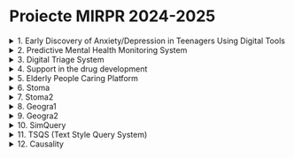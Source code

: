 
# Proiecte MIRPR 2024-2025


<!-- <details>
    <summary> 1. Title </summary>
### Scop
### Ideea de baza
### TODOlist
1. Iteratia1
2. Iteratia2
### Data
### Bibliografie
</details> -->


<details>
    <summary> 1. Early Discovery of Anxiety/Depression in Teenagers Using Digital Tools </summary>

### Scop
Anxiety/Depression for teenagers - To enhance mental health support for teenagers by developing digital tools that can proactively identify signs of anxiety and depression. These tools aim to engage with adolescents in their digital environments—whether through chatbots, social media, video games, or other innovative platforms—to provide early intervention and emotional support. 

### Ideea de baza
The Early Discovery of Anxiety/Depression in Teenagers solution leverages digital platforms to identify and monitor mental health challenges among adolescents. The system combines multiple approaches, including AI-powered chatbots capable of conversational analysis, sentiment evaluation through social media interactions, and mental health assessments embedded in video game experiences. By engaging teenagers where they spend most of their time—whether online or gaming—the system aims to provide real-time insights and early warnings of anxiety or depression. This integrated solution offers a holistic approach, blending digital engagement with predictive analytics and personalized intervention strategies. 

### TODOlist
1. Iteratia1
2. Iteratia2
### Data
### Bibliografie
</details>


<details>
    <summary> 2. Predictive Mental Health Monitoring System   </summary>

### Scop
Mental Health - To empower individuals and healthcare providers by offering a predictive mental health monitoring system that proactively identifies and mitigates the risk of suicidal actions through the continuous and intelligent analysis of health data collected from wearable devices.  

### Ideea de baza
The Predictive Mental Health Monitoring System is a cutting-edge solution designed to leverage the capabilities of wearable devices, such as those similar to the Oura Ring, to monitor key health indicators and provide real-time insights into an individual's mental health. By combining advanced machine learning algorithms, GenAI, and innovative data analytics, the system aims to predict and prevent suicidal actions, offering timely interventions and personalised support. 

### TODOlist
1. Iteratia1
2. Iteratia2
### Data
### Bibliografie
</details>


<details>
    <summary> 3. Digital Triage System </summary>

### Scop
Digital Triage - To support individuals and healthcare providers by offering a smart system that helps identify the most appropriate healthcare professional based on an individual's symptoms, ensuring faster and more accurate access to the right medical care. 

### Ideea de baza
The Digital Triage System is designed to function as a companion that uses advanced AI-driven technologies to guide individuals through a series of questions regarding their symptoms and health concerns. By intelligently assessing the input, the system can accurately indicate potential conditions and recommend the appropriate type of healthcare provider, such as a specialist, general practitioner, or mental health professional. Leveraging machine learning algorithms and symptom databases, this solution optimizes the pathway to care, reducing diagnostic delays and improving health outcomes. 

 
### TODOlist
1. Iteratia1
2. Iteratia2
### Data
### Bibliografie
</details>

<details>
    <summary> 4. Support in the drug development  </summary>

### Scop
Predict the Actions of Substances on the Human Body - To develop a high-fidelity system capable of accurately predicting the actions and reactions of substances within the human body, starting with their interactions with proteins, ultimately advancing drug discovery and personalized medicine. 

### Ideea de baza
The Predict the Actions of Substances system aims to use computational biology and machine learning to model and predict the behavior of various substances at the molecular level. By focusing initially on how these substances interact with proteins, the system will provide insights into potential therapeutic or harmful effects, facilitating early-stage drug discovery and safety testing. Leveraging vast datasets of molecular structures and biological reactions, the solution will deliver predictive simulations and data analytics, helping researchers and healthcare providers understand substance-protein interactions before human trials or clinical use. 

 
### TODOlist
1. Iteratia1
2. Iteratia2
### Data
### Bibliografie
</details>

<details>
    <summary> 5. Elderly People Caring Platform  </summary>

### Scop
Problem Statement: Elderly People Support - To provide a comprehensive and user-friendly platform that integrates data from various health conditions affecting the elderly, offering personalized recommendations, health status insights, and gamified elements to encourage healthy behaviors and proactive care. 

### Ideea de baza
The Elderly People Caring Platform is designed to support the aging population by consolidating data from multiple health conditions, such as cardiovascular disease, diabetes, and cognitive decline. The platform uses this data to provide actionable health recommendations and guidance on the appropriate healthcare pathways. Additionally, the system offers real-time insights into the user’s health status, making it easier to track changes and improvements over time. By incorporating gamification elements, such as health challenges, milestones, and rewards, the platform aims to engage elderly users in maintaining and improving their health in an enjoyable and motivating way. 
 
### TODOlist
1. Iteratia1
2. Iteratia2
### Data
### Bibliografie
</details>

<details>
    <summary> 6. Stoma </summary>

### Scop
Dezvoltarea   unor algoritmi AI pentru predictia unui plan therapeutic implantar optim si personalizat adaptat situatiei anatomice a pacientului.  


### Ideea de baza
- Identificarea zonelor edentate: maxilla, mandibular (reconstructive OPT) 
- Densitatea osoasa (cross-section) 
- Inaltimea crestei (cross-section) 
- Diametrul crestei (cross-section) 

Rezulate cu AI  
- Numar implante  
- Pozitia pe arcada 
- Numar implante  
- Inaltimea implantului  
- Diametrul implantului 

### TODOlist
1. Iteratia1
2. Iteratia2
### Data
- Examinari CBCT – format DICOM  
- Reconstructii panoramice- identificarea zonelor edentate  pentru plasarea implantelor  
- Recosntructie OPT 
- Reconstructii cross-section cu Masuratori ale crestei edentate  

### Bibliografie
Flow general: 
- Kurt Bayrakdar, S., Orhan, K., Bayrakdar, I.S. et al. A deep learning approach for dental implant planning in cone-beam computed tomography images. BMC Med Imaging 21, 86 (2021). doi:10.1186/s12880-021-00618-z [link](https://bmcmedimaging.biomedcentral.com/articles/10.1186/s12880-021-00618-z)

DentalSegmentator 
- article: Dot G, et al. DentalSegmentator: robust open source deep learning-based CT and CBCT image segmentation. Journal of Dentistry (2024) doi:10.1016/j.jdent.2024.105130 [link](https://www.sciencedirect.com/science/article/pii/S0300571224002999?via%3Dihub)
- code [link](https://github.com/gaudot/SlicerDentalSegmentator)

nnU-Net
- article: Isensee F, et al. nnU-Net: a self-configuring method for deep learning-based biomedical image segmentation. Nat Methods. 2021;18(2):203-211. doi:10.1038/s41592-020-01008-z [link](https://www.nature.com/articles/s41592-020-01008-z)
- code [link](https://github.com/mic-dkfz/nnunet)

3D U-Net 
- article: Melerowitz, L., Sreenivasa, S., Nachbar, M., Stsefanenka, A., Beck, M., Senger, C., ... & Stromberger, C. (2024). Design and evaluation of a deep learning-based automatic segmentation of maxillary and mandibular substructures using a 3D U-Net. Clinical and Translational Radiation Oncology, 47, 100780. [link](https://www.ctro.science/article/S2405-6308(24)00057-0/fulltext)
- code [link1](https://github.com/Maxlo24/AMASSS_CBCT) [link2](https://github.com/ellisdg/3DUnetCNN)
</details>


<details>
    <summary> 7. Stoma2 </summary>

### Scop
modele AI pentru evaluarea riscului de aparitie  a periimplantitei  

### Ideea de baza
- algoritmi AI de identificare a factorilor asociati cu dezvolatrea periimplantitei  
- acordarea unii scor de risc in functie de datele gasite in literature 
- dezvoltaea unui algoritm AI de calcul a riscului 
- Validarea algoritmului dezvolatat  pe cazuri clinice  - calculul performatei predictiei riscului de esec implantar  

### TODOlist
1. Iteratia1
2. Iteratia2
### Data
- Date din literatura- 3 baze de date PubMed, Embase , Google scholar - model de cautare si identificare a esecului implantar – un fel de review dar realizat prin AI 

### Bibliografie
</details>
 
<details>
    <summary> 8. Geogra1 </summary>

### Scop
cresterea de rezolutie a informatilor de pe imaginile satelitare 

### Ideea de baza


### TODOlist
1. Iteratia1
2. Iteratia2
### Data

### Bibliografie

Onačillová, K., Gallay, M., Paluba, D., Péliová, A., Tokarčík, O., & Laubertová, D. (2022). Combining landsat 8 and sentinel-2 data in google earth engine to derive higher resolution land surface temperature maps in urban environment. Remote Sensing, 14(16), 4076.


</details>

<details>
    <summary> 9. Geogra2 </summary>

### Scop
 imbunatatirea prognozelor pentru fenomene extreme 

### Ideea de baza


### TODOlist
1. Iteratia1
2. Iteratia2
### Data

### Bibliografie

Articole survey 
- Materia, S., García, L. P., van Straaten, C., O, S., Mamalakis, A., Cavicchia, L., ... & Donat, M. (2024). Artificial intelligence for climate prediction of extremes: State of the art, challenges, and future perspectives. Wiley Interdisciplinary Reviews: Climate Change, e914. [link](https://wires.onlinelibrary.wiley.com/doi/epdf/10.1002/wcc.914)
- Salcedo-Sanz, S., Pérez-Aracil, J., Ascenso, G., Del Ser, J., Casillas-Pérez, D., Kadow, C., ... & Castelletti, A. (2024). Analysis, characterization, prediction, and attribution of extreme atmospheric events with machine learning and deep learning techniques: a review. Theoretical and Applied Climatology, 155(1), 1-44. [link](https://link.springer.com/article/10.1007/s00704-023-04571-5)

Artciol cu CNN si date 
- Lopez-Gomez, I., McGovern, A., Agrawal, S., & Hickey, J. (2023). Global extreme heat forecasting using neural weather models. Artificial Intelligence for the Earth Systems, 2(1). [link](https://journals.ametsoc.org/configurable/content/journals$002faies$002f2$002f1$002fAIES-D-22-0035.1.xml?t:ac=journals%24002faies%24002f2%24002f1%24002fAIES-D-22-0035.1.xml) [code](https://github.com/google-research/heatnet)

USeful research project - [link](https://climateintelligence.eu/outcomes/#1725010984824-7d0d0503-8097)

</details>


<details>
    <summary> 10. SimQuery </summary>

### Scop
- To query a ground truth database (in order to retrieve information using natural language The result of the query can be actual relevant data stored in the GT or it can be generated content using data summarization or other techniques. 
- To identify if a piece of information is supported by the GT The support detection process should allow for the system to automatically detect ground truth information which supports a certain piece of information 

### Ideea de baza
Improve operational efficiency, fosters innovation, strengthens decision making and gives organization a powerful tool for gaining insights from its data 

Facilitate collaboration between different domains by highlighting how ideas in one area may apply to another, fostering cross functional innovation 

Ground Truth represents a public data considered as being the correct and comprehensive representation of a certain reality 

Piece of information is defined as a generic information ( with no definite size and no 

definite content or ideas It can be a fragment of a page, a page, a document or a collection of documents 

Support  -definition- an information supports another information if there is a certain semantically similarity (topic similarity) and both information express the same idea(s) 
### TODOlist
1. Iteratia1
2. Iteratia2
### Data

### Bibliografie
</details>


 <details>
    <summary> 11.  TSQS (Text Style Query System) </summary>

### Scop
- To query a ground truth database (in order to retrieve information using natural language) The result of the query can be actual relevant data stored in the GT or it can be generated content using data summarization or other techniques. 
- To identify and analyze the style of a piece of information by itself and comparing with GT style(s) The style detection process should allow for the system to automatically detect ground truth information which has similar style with the piece of information  

### Ideea de baza

Style - refers to the distinctive linguistic patterns or characteristics that define how a text is written, as opposed to what is written (the content/ideas) 

### TODOlist
1. Iteratia1
2. Iteratia2
### Data

### Bibliografie

Handcrafted Features in Computational Linguistics 
- article: Lee, B. W., & Lee, J. H. J. (2023). LFTK: Handcrafted features in computational linguistics. arXiv preprint arXiv:2305.15878. [link](https://aclanthology.org/2023.bea-1.1/)
- python package: [link](https://github.com/brucewlee/lftk)

Review TST: 
- Jin, D., Jin, Z., Hu, Z., Vechtomova, O., & Mihalcea, R. (2022). Deep learning for text style transfer: A survey. Computational Linguistics, 48(1), 155-205. [link](https://aclanthology.org/2022.cl-1.6/)
- Lyu, Y., Luo, T., Shi, J., Hollon, T. C., & Lee, H. (2023). Fine-grained text style transfer with diffusion-based language models. arXiv preprint arXiv:2305.19512. [link](https://aclanthology.org/2023.repl4nlp-1.6/)


</details>


<details>
    <summary> 12.  Causality </summary>

### Scop
Identificarea cauzelor insuficientei mitrale

### Ideea de baza

Plecand de la o ecografie cardiaca (in format DICOM) se doreste identificarea cauzelor insuficientei mitrale (Mitral Regurgitation - MR). Se va folosi un model AI bazat pe Graph-based CNN care va analiza ecografia, iar pe baza masuratorilor (volumul MR, volumul ventriculului stang, volumul atriului stang, volumul inelului mitral, etc) si vor identifica interdependentele existente intre aceste masuratori (efectuate de-a lungul a mai multe cicluri cardiace). [more details](variabilitate.pdf)



### TODOlist
1. Iteratia1
2. Iteratia2
### Data

### Bibliografie
Graph Neural Networks - Jure Leskovec's lecture [link](https://web.stanford.edu/class/cs224w/index.html#schedule) and [package](https://www.pyg.org/)

Causality inspired GNNs [link](https://github.com/usail-hkust/Awesome-Causality-Inspired-GNNs)

Wang, L., Adiga, A., Chen, J., Sadilek, A., Venkatramanan, S., & Marathe, M. (2022, June). Causalgnn: Causal-based graph neural networks for spatio-temporal epidemic forecasting. In Proceedings of the AAAI conference on artificial intelligence (Vol. 36, No. 11, pp. 12191-12199). [link](https://arxiv.org/pdf/2312.12477)






</details>